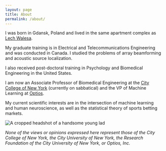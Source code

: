 ```yaml
---
layout: page
title: About
permalink: /about/
---
```


I was born in Gdansk, Poland and lived in the same apartment complex as [Lech Walesa][lech].

My graduate training is in Electrical and Telecommunications Engineering and was conducted in Canada. I studied the problems of array 
beamforming and acoustic source localization. 

I also received post-doctoral training in Psychology and Biomedical Engineering in the United States.

I am now an Associate Professor of Biomedical Engineering at the [City College of New York][ccny] (currently
on sabbatical) and the VP of Machine Learning at [Optios][optios]. 

My current scientific interests are in the intersection of machine learning and human neuroscience, as well as the
statistical theory of sports betting markets. 

![A cropped headshot of a handsome young lad](/_site/assets/JD_optios.jpeg)

*None of the views or opinions expressed here represent those of the City College of New York, the City University of New York,
the Research Foundation of the City University of New York, or Optios, Inc.* 


[lech]: https://en.wikipedia.org/wiki/Lech_Wa%C5%82%C4%99sa
[ccny]: https://www.ccny.cuny.edu/bme
[optios]: https://optios.ai/